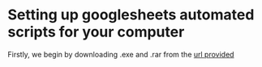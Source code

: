# Setting up googlesheets automated scripts for your computer

Firstly, we begin by downloading .exe and .rar from the [url provided](https://drive.google.com/file/d/1akQdQjBBbFfpVtEuPMGx1bucANtRhVrr/view?usp=sharing)


